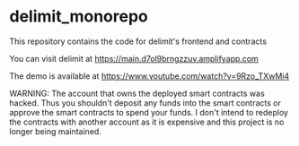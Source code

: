 # delimit_monorepo

This repository contains the code for delimit's frontend and contracts

You can visit delimit at https://main.d7ol9brngzzuv.amplifyapp.com

The demo is available at https://www.youtube.com/watch?v=9Rzo_TXwMi4


WARNING: The account that owns the deployed smart contracts was hacked. Thus you shouldn't deposit any funds into the smart contracts or approve the smart contracts to spend your funds. I don't intend to redeploy the contracts with another account as it is expensive and this project is no longer being maintained.
